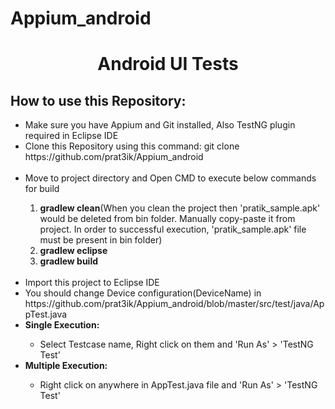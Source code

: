 # Appium_android
<h1 align="center">Android UI Tests</h1>

<p><h2>How to use this Repository:</h2></p>

<ul>
<li> Make sure you have Appium and Git installed, Also TestNG plugin required in Eclipse IDE</li>
<li> Clone this Repository using this command: git clone https://github.com/prat3ik/Appium_android </li>
<br>
<li> Move to project directory and Open CMD to execute below commands for build</li>
  <ol>
    <li><b>gradlew clean</b>(When you clean the project then 'pratik_sample.apk' would be deleted from bin folder. Manually copy-paste it from project. In order to successful execution, 'pratik_sample.apk' file must be present in bin folder)</li>
    <li><b>gradlew eclipse</b></li>
    <li><b>gradlew build</b></li>
  </ol>
<br>
<li> Import this project to Eclipse IDE </li>
<li> You should change Device configuration(DeviceName) in https://github.com/prat3ik/Appium_android/blob/master/src/test/java/AppTest.java</li>
<li> <b> Single Execution:</b></li>
<ul><li> Select Testcase name, Right click on them and 'Run As' > 'TestNG Test'</li></ul>
<li> <b> Multiple Execution:</b></li>
<ul><li> Right click on anywhere in AppTest.java file and 'Run As' > 'TestNG Test'</li></ul>

</ul>
